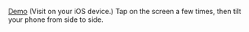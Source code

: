 [Demo](http://lukasolson.com/motion-draw) (Visit on your iOS device.) Tap on the screen a few times, then tilt your phone from side to side.